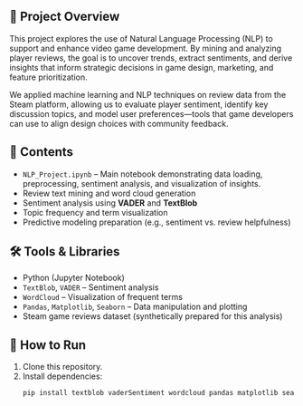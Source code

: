 ## 📌 Project Overview

This project explores the use of Natural Language Processing (NLP) to support and enhance video game development. By mining and analyzing player reviews, the goal is to uncover trends, extract sentiments, and derive insights that inform strategic decisions in game design, marketing, and feature prioritization.

We applied machine learning and NLP techniques on review data from the Steam platform, allowing us to evaluate player sentiment, identify key discussion topics, and model user preferences—tools that game developers can use to align design choices with community feedback.

## 📂 Contents

- `NLP_Project.ipynb` – Main notebook demonstrating data loading, preprocessing, sentiment analysis, and visualization of insights.
- Review text mining and word cloud generation
- Sentiment analysis using **VADER** and **TextBlob**
- Topic frequency and term visualization
- Predictive modeling preparation (e.g., sentiment vs. review helpfulness)

## 🛠️ Tools & Libraries

- Python (Jupyter Notebook)
- `TextBlob`, `VADER` – Sentiment analysis
- `WordCloud` – Visualization of frequent terms
- `Pandas`, `Matplotlib`, `Seaborn` – Data manipulation and plotting
- Steam game reviews dataset (synthetically prepared for this analysis)

## 🚀 How to Run

1. Clone this repository.
2. Install dependencies:
   ```bash
   pip install textblob vaderSentiment wordcloud pandas matplotlib seaborn
